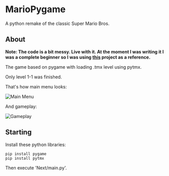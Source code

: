 # MarioPygame

A python remake of the classic Super Mario Bros.
## About
**Note: The code is a bit messy. Live with it.
At the moment I was writing it I was a complete beginner so I was using 
[this](https://github.com/jakowskidev/uMario_Jakowski) project as a reference.**

The game based on pygame with loading .tmx level using pytmx.

Only level 1-1 was finished. 

That's how main menu looks:

![Main Menu](https://github.com/Winter091/MarioPygame/blob/master/Mario.png)


And gameplay:

![Gameplay](https://github.com/Winter091/MarioPygame/blob/master/Mario_gameplay.png)

## Starting
Install these python libraries:
```
pip install pygame
pip install pytmx
```

 Then execute 'Next/main.py'. 

